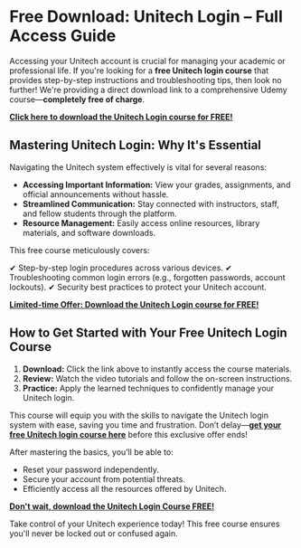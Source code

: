 # Free Download: Unitech Login – Full Access Guide

Accessing your Unitech account is crucial for managing your academic or professional life. If you're looking for a **free Unitech login course** that provides step-by-step instructions and troubleshooting tips, then look no further! We're providing a direct download link to a comprehensive Udemy course—**completely free of charge**.

[**Click here to download the Unitech Login course for FREE!**](https://udemywork.com/unitech-login)

## Mastering Unitech Login: Why It's Essential

Navigating the Unitech system effectively is vital for several reasons:

*   **Accessing Important Information:** View your grades, assignments, and official announcements without hassle.
*   **Streamlined Communication:** Stay connected with instructors, staff, and fellow students through the platform.
*   **Resource Management:** Easily access online resources, library materials, and software downloads.

This free course meticulously covers:

✔ Step-by-step login procedures across various devices.
✔ Troubleshooting common login errors (e.g., forgotten passwords, account lockouts).
✔ Security best practices to protect your Unitech account.

[**Limited-time Offer: Download the Unitech Login course for FREE!**](https://udemywork.com/unitech-login)

## How to Get Started with Your Free Unitech Login Course

1.  **Download:** Click the link above to instantly access the course materials.
2.  **Review:** Watch the video tutorials and follow the on-screen instructions.
3.  **Practice:** Apply the learned techniques to confidently manage your Unitech login.

This course will equip you with the skills to navigate the Unitech login system with ease, saving you time and frustration. Don’t delay—**[get your free Unitech login course here](https://udemywork.com/unitech-login)** before this exclusive offer ends!

After mastering the basics, you’ll be able to:

*   Reset your password independently.
*   Secure your account from potential threats.
*   Efficiently access all the resources offered by Unitech.

[**Don't wait, download the Unitech Login Course FREE!**](https://udemywork.com/unitech-login)

Take control of your Unitech experience today! This free course ensures you'll never be locked out or confused again.
